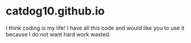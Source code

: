 # catdog10.github.io
I think coding is my life! I have all this code and would like you to use it because I do not want hard work wasted.
